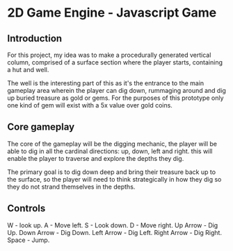 # 2D Game Engine - Javascript Game

## Introduction
For this project, my idea was to make a procedurally generated vertical column, comprised of a surface section where the player starts, containing a hut and well. 

The well is the interesting part of this as it's the entrance to the main gameplay area wherein the player can dig down, rummaging around and dig up buried treasure as gold or gems. For the purposes of this prototype only one kind of gem will exist with a 5x value over gold coins. 

## Core gameplay
The core of the gameplay will be the digging mechanic, the player will be able to dig in all the cardinal directions: up, down, left and right. this will enable the player to traverse and explore the depths they dig. 

The primary goal is to dig down deep and bring their treasure back up to the surface, so the player will need to think strategically in how they dig so they do not strand themselves in the depths. 


## Controls
W - look up.
A - Move left.
S - Look down.
D - Move right.
Up Arrow - Dig Up.
Down Arrow - Dig Down.
Left Arrow - Dig Left.
Right Arrow - Dig Right.
Space - Jump.
